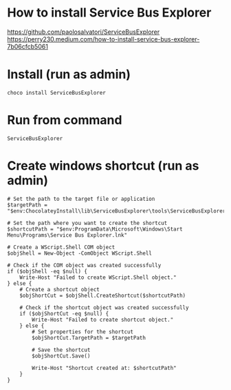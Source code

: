 # How to install Service Bus Explorer
https://github.com/paolosalvatori/ServiceBusExplorer
https://perry230.medium.com/how-to-install-service-bus-explorer-7b06cfcb5061

# Install (run as admin)
```PS
choco install ServiceBusExplorer
```

# Run from command
```PS
ServiceBusExplorer
```

# Create windows shortcut (run as admin)
```PS
# Set the path to the target file or application
$targetPath = "$env:ChocolateyInstall\lib\ServiceBusExplorer\tools\ServiceBusExplorer.exe"

# Set the path where you want to create the shortcut
$shortcutPath = "$env:ProgramData\Microsoft\Windows\Start Menu\Programs\Service Bus Explorer.lnk"

# Create a WScript.Shell COM object
$objShell = New-Object -ComObject WScript.Shell

# Check if the COM object was created successfully
if ($objShell -eq $null) {
    Write-Host "Failed to create WScript.Shell object."
} else {
    # Create a shortcut object
    $objShortCut = $objShell.CreateShortcut($shortcutPath)

    # Check if the shortcut object was created successfully
    if ($objShortCut -eq $null) {
        Write-Host "Failed to create shortcut object."
    } else {
        # Set properties for the shortcut
        $objShortCut.TargetPath = $targetPath

        # Save the shortcut
        $objShortCut.Save()

        Write-Host "Shortcut created at: $shortcutPath"
    }
}
```